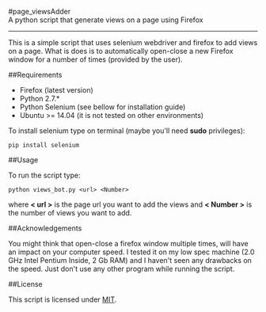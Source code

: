 #page_viewsAdder   
A python script that generate views on a page using Firefox   


----------

This is a simple script that uses selenium webdriver and firefox to add views on a page. What is does is to automatically open-close a new Firefox window for a number of times (provided by the user). 

##Requirements

 - Firefox (latest version)
 - Python 2.7.*
 - Python Selenium (see bellow for installation guide)
 - Ubuntu >= 14.04 (it is not tested on other environments)

To install selenium type on terminal (maybe you'll need **sudo** privileges):

```
pip install selenium
```

##Usage

To run the script type:
```
python views_bot.py <url> <Number>
```

where **< url >** is the page url you want to add the views and **< Number >** is the number of views you want to add.

##Acknowledgements

You might think that open-close a firefox window multiple times, will have an impact on your computer speed. I tested it on my low spec machine (2.0 GHz Intel Pentium Inside, 2 Gb RAM) and I haven't seen any drawbacks on the speed. Just don't use any other program while running the script.

##License

This script is licensed under [MIT](https://github.com/GeorgeGks/page_viewsAdder/blob/master/LICENSE).


